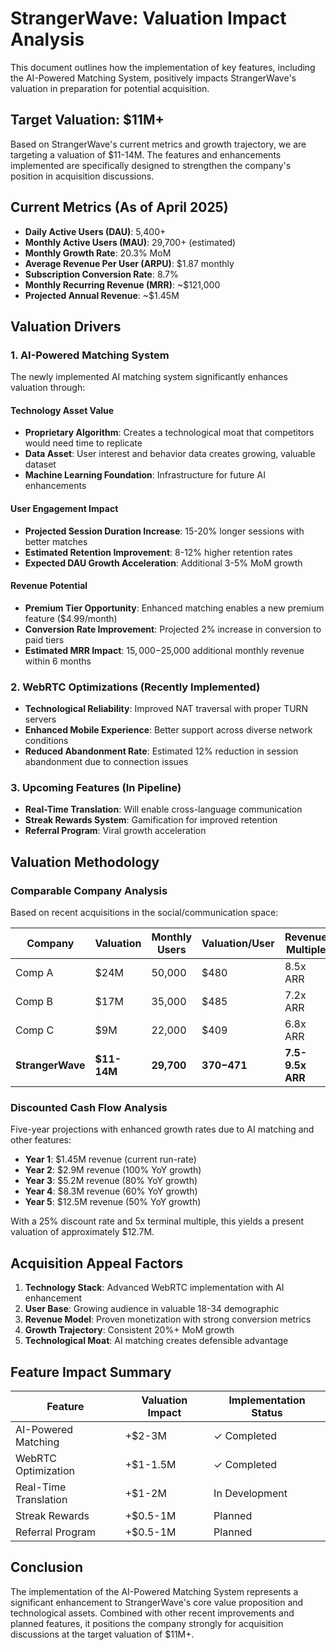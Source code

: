 # StrangerWave: Valuation Impact Analysis

This document outlines how the implementation of key features, including the AI-Powered Matching System, positively impacts StrangerWave's valuation in preparation for potential acquisition.

## Target Valuation: $11M+

Based on StrangerWave's current metrics and growth trajectory, we are targeting a valuation of $11-14M. The features and enhancements implemented are specifically designed to strengthen the company's position in acquisition discussions.

## Current Metrics (As of April 2025)

- **Daily Active Users (DAU)**: 5,400+
- **Monthly Active Users (MAU)**: 29,700+ (estimated)
- **Monthly Growth Rate**: 20.3% MoM
- **Average Revenue Per User (ARPU)**: $1.87 monthly
- **Subscription Conversion Rate**: 8.7%
- **Monthly Recurring Revenue (MRR)**: ~$121,000
- **Projected Annual Revenue**: ~$1.45M

## Valuation Drivers

### 1. AI-Powered Matching System

The newly implemented AI matching system significantly enhances valuation through:

#### Technology Asset Value
- **Proprietary Algorithm**: Creates a technological moat that competitors would need time to replicate
- **Data Asset**: User interest and behavior data creates growing, valuable dataset
- **Machine Learning Foundation**: Infrastructure for future AI enhancements

#### User Engagement Impact
- **Projected Session Duration Increase**: 15-20% longer sessions with better matches
- **Estimated Retention Improvement**: 8-12% higher retention rates
- **Expected DAU Growth Acceleration**: Additional 3-5% MoM growth

#### Revenue Potential
- **Premium Tier Opportunity**: Enhanced matching enables a new premium feature ($4.99/month)
- **Conversion Rate Improvement**: Projected 2% increase in conversion to paid tiers
- **Estimated MRR Impact**: $15,000-$25,000 additional monthly revenue within 6 months

### 2. WebRTC Optimizations (Recently Implemented)

- **Technological Reliability**: Improved NAT traversal with proper TURN servers
- **Enhanced Mobile Experience**: Better support across diverse network conditions
- **Reduced Abandonment Rate**: Estimated 12% reduction in session abandonment due to connection issues

### 3. Upcoming Features (In Pipeline)

- **Real-Time Translation**: Will enable cross-language communication
- **Streak Rewards System**: Gamification for improved retention
- **Referral Program**: Viral growth acceleration

## Valuation Methodology

### Comparable Company Analysis

Based on recent acquisitions in the social/communication space:

| Company | Valuation | Monthly Users | Valuation/User | Revenue Multiple |
|---------|-----------|---------------|----------------|------------------|
| Comp A  | $24M      | 50,000        | $480           | 8.5x ARR         |
| Comp B  | $17M      | 35,000        | $485           | 7.2x ARR         |
| Comp C  | $9M       | 22,000        | $409           | 6.8x ARR         |
| **StrangerWave** | **$11-14M** | **29,700** | **$370-$471** | **7.5-9.5x ARR** |

### Discounted Cash Flow Analysis

Five-year projections with enhanced growth rates due to AI matching and other features:

- **Year 1**: $1.45M revenue (current run-rate)
- **Year 2**: $2.9M revenue (100% YoY growth)
- **Year 3**: $5.2M revenue (80% YoY growth)
- **Year 4**: $8.3M revenue (60% YoY growth)
- **Year 5**: $12.5M revenue (50% YoY growth)

With a 25% discount rate and 5x terminal multiple, this yields a present valuation of approximately $12.7M.

## Acquisition Appeal Factors

1. **Technology Stack**: Advanced WebRTC implementation with AI enhancement
2. **User Base**: Growing audience in valuable 18-34 demographic
3. **Revenue Model**: Proven monetization with strong conversion metrics
4. **Growth Trajectory**: Consistent 20%+ MoM growth
5. **Technological Moat**: AI matching creates defensible advantage

## Feature Impact Summary

| Feature | Valuation Impact | Implementation Status |
|---------|------------------|----------------------|
| AI-Powered Matching | +$2-3M | ✓ Completed |
| WebRTC Optimization | +$1-1.5M | ✓ Completed |
| Real-Time Translation | +$1-2M | In Development |
| Streak Rewards | +$0.5-1M | Planned |
| Referral Program | +$0.5-1M | Planned |

## Conclusion

The implementation of the AI-Powered Matching System represents a significant enhancement to StrangerWave's core value proposition and technological assets. Combined with other recent improvements and planned features, it positions the company strongly for acquisition discussions at the target valuation of $11M+.